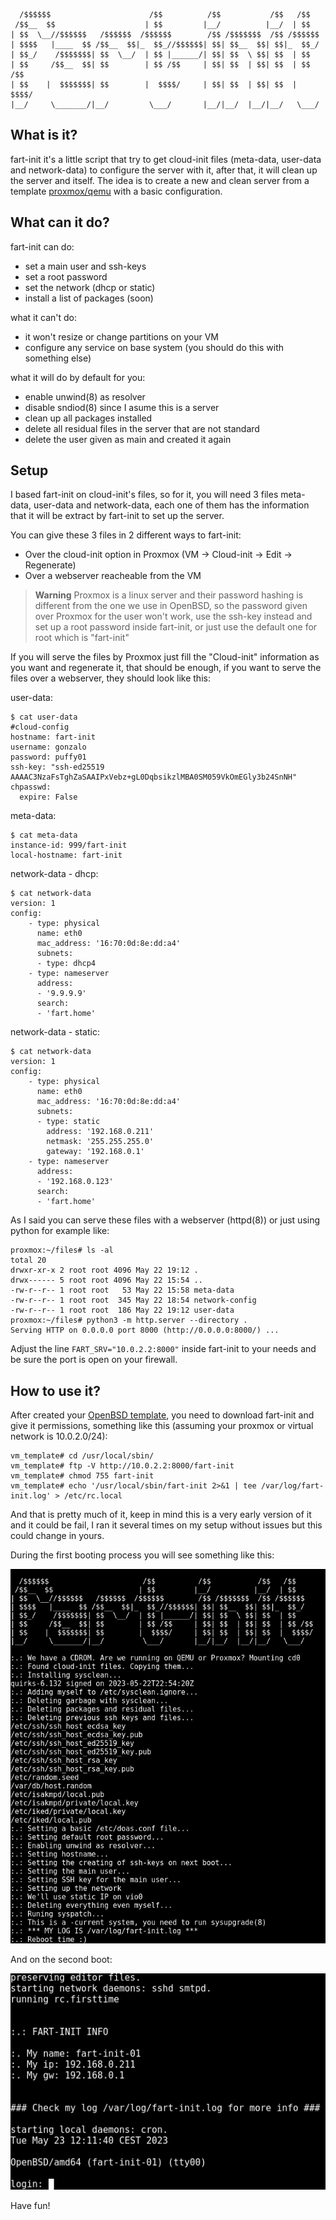 ```
  /$$$$$$                      /$$          /$$           /$$   /$$    
 /$$__  $$                    | $$         |__/          |__/  | $$    
| $$  \__//$$$$$$   /$$$$$$  /$$$$$$        /$$ /$$$$$$$  /$$ /$$$$$$  
| $$$$   |____  $$ /$$__  $$|_  $$_//$$$$$$| $$| $$__  $$| $$|_  $$_/  
| $$_/    /$$$$$$$| $$  \__/  | $$ |______/| $$| $$  \ $$| $$  | $$    
| $$     /$$__  $$| $$        | $$ /$$     | $$| $$  | $$| $$  | $$ /$$
| $$    |  $$$$$$$| $$        |  $$$$/     | $$| $$  | $$| $$  |  $$$$/
|__/     \_______/|__/         \___/       |__/|__/  |__/|__/   \___/  

```

## What is it?

fart-init it's a little script that try to get cloud-init files (meta-data, user-data and network-data)
to configure the server with it, after that, it will clean up the server and itself. The idea is to
create a new and clean server from a template [proxmox/qemu](https://x61.sh/log/2023/05/17052023102313-qemu_proxmox_openbsd_template.html) with a
basic configuration.

## What can it do?

fart-init can do:

- set a main user and ssh-keys
- set a root password
- set the network (dhcp or static)
- install a list of packages (soon)

what it can't do:

- it won't resize or change partitions on your VM
- configure any service on base system (you should do this with something else)

what it will do by default for you:

- enable unwind(8) as resolver
- disable sndiod(8) since I asume this is a server
- clean up all packages installed
- delete all residual files in the server that are not standard
- delete the user given as main and created it again

## Setup

I based fart-init on cloud-init's files, so for it, you will need 3 files meta-data, user-data and network-data, each one
of them has the information that it will be extract by fart-init to set up the server.

You can give these 3 files in 2 different ways to fart-init:

- Over the cloud-init option in Proxmox (VM -> Cloud-init -> Edit -> Regenerate)
- Over a webserver reacheable from the VM

> **Warning**
> Proxmox is a linux server and their password hashing is different from the one we use in OpenBSD, so the password given
over Proxmox for the user won't work, use the ssh-key instead and set up a root password inside fart-init, or just use the default one
for root which is "fart-init"

If you will serve the files by Proxmox just fill the "Cloud-init" information as you want and regenerate it, that should be enough, if you
want to serve the files over a webserver, they should look like this:

user-data:
```
$ cat user-data
#cloud-config
hostname: fart-init
username: gonzalo
password: puffy01
ssh-key: "ssh-ed25519 AAAAC3NzaFsTghZaSAAIPxVebz+gL0DqbsikzlMBA0SM059VkOmEGly3b24SnNH"
chpasswd:
  expire: False
```

meta-data:
```
$ cat meta-data
instance-id: 999/fart-init
local-hostname: fart-init
```

network-data - dhcp:
```
$ cat network-data
version: 1
config:
    - type: physical
      name: eth0
      mac_address: '16:70:0d:8e:dd:a4'
      subnets:
      - type: dhcp4
    - type: nameserver
      address:
      - '9.9.9.9'
      search:
      - 'fart.home'
```

network-data - static:
```
$ cat network-data
version: 1
config:
    - type: physical
      name: eth0
      mac_address: '16:70:0d:8e:dd:a4'
      subnets:
      - type: static
        address: '192.168.0.211'
        netmask: '255.255.255.0'
        gateway: '192.168.0.1'
    - type: nameserver
      address:
      - '192.168.0.123'
      search:
      - 'fart.home'
```

As I said you can serve these files with a webserver (httpd(8)) or just using python for example like:

```
proxmox:~/files# ls -al
total 20
drwxr-xr-x 2 root root 4096 May 22 19:12 .
drwx------ 5 root root 4096 May 22 15:54 ..
-rw-r--r-- 1 root root   53 May 22 15:58 meta-data
-rw-r--r-- 1 root root  345 May 22 18:54 network-config
-rw-r--r-- 1 root root  186 May 22 19:12 user-data
proxmox:~/files# python3 -m http.server --directory .
Serving HTTP on 0.0.0.0 port 8000 (http://0.0.0.0:8000/) ...
```

Adjust the line `FART_SRV="10.0.2.2:8000"` inside fart-init to your needs and be sure the port is open on your firewall.

## How to use it?

After created your [OpenBSD template](https://x61.sh/log/2023/05/17052023102313-qemu_proxmox_openbsd_template.html), you need to download
fart-init and give it permissions, something like this (assuming your proxmox or virtual network is 10.0.2.0/24):

```
vm_template# cd /usr/local/sbin/
vm_template# ftp -V http://10.0.2.2:8000/fart-init
vm_template# chmod 755 fart-init
vm_template# echo '/usr/local/sbin/fart-init 2>&1 | tee /var/log/fart-init.log' > /etc/rc.local
```

And that is pretty much of it, keep in mind this is a very early version of it and it could be fail, I ran it several times on my setup without
issues but this could change in yours.

During the first booting process you will see something like this:

![alt text](https://github.com/gonzalo-/fart-init/blob/main/img/fart-init_booting.png?raw=true)

And on the second boot:

![alt text](https://github.com/gonzalo-/fart-init/blob/main/img/fart-init_booted.png?raw=true)

Have fun!
